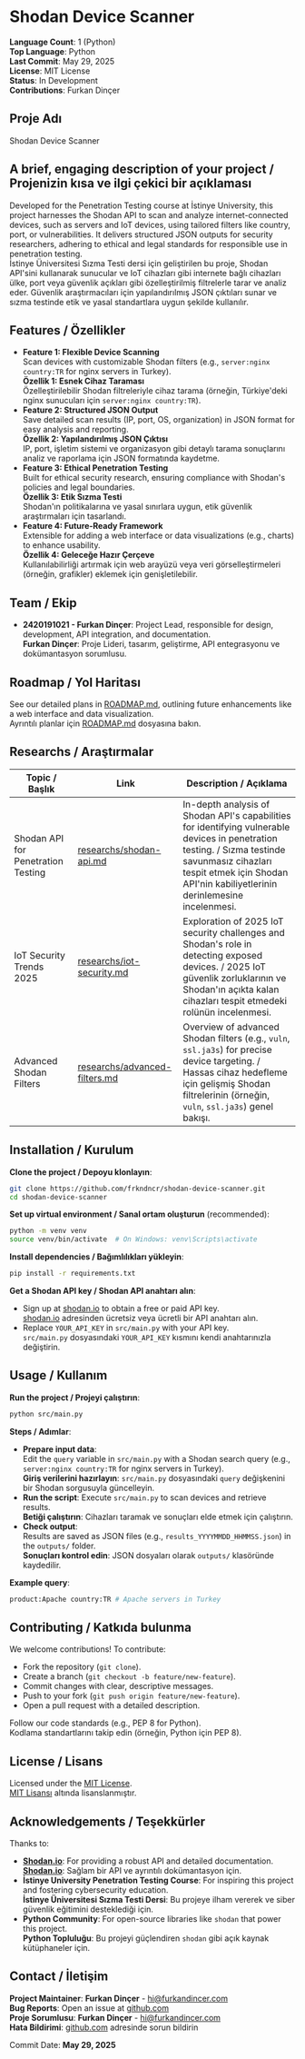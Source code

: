 # Shodan Device Scanner

**Language Count**: 1 (Python)  
**Top Language**: Python  
**Last Commit**: May 29, 2025  
**License**: MIT License  
**Status**: In Development  
**Contributions**: Furkan Dinçer

## Proje Adı
Shodan Device Scanner

## A brief, engaging description of your project / Projenizin kısa ve ilgi çekici bir açıklaması
Developed for the Penetration Testing course at İstinye University, this project harnesses the Shodan API to scan and analyze internet-connected devices, such as servers and IoT devices, using tailored filters like country, port, or vulnerabilities. It delivers structured JSON outputs for security researchers, adhering to ethical and legal standards for responsible use in penetration testing.  
İstinye Üniversitesi Sızma Testi dersi için geliştirilen bu proje, Shodan API'sini kullanarak sunucular ve IoT cihazları gibi internete bağlı cihazları ülke, port veya güvenlik açıkları gibi özelleştirilmiş filtrelerle tarar ve analiz eder. Güvenlik araştırmacıları için yapılandırılmış JSON çıktıları sunar ve sızma testinde etik ve yasal standartlara uygun şekilde kullanılır.

## Features / Özellikler
- **Feature 1: Flexible Device Scanning**  
  Scan devices with customizable Shodan filters (e.g., `server:nginx country:TR` for nginx servers in Turkey).  
  **Özellik 1: Esnek Cihaz Taraması**  
  Özelleştirilebilir Shodan filtreleriyle cihaz tarama (örneğin, Türkiye'deki nginx sunucuları için `server:nginx country:TR`).  
- **Feature 2: Structured JSON Output**  
  Save detailed scan results (IP, port, OS, organization) in JSON format for easy analysis and reporting.  
  **Özellik 2: Yapılandırılmış JSON Çıktısı**  
  IP, port, işletim sistemi ve organizasyon gibi detaylı tarama sonuçlarını analiz ve raporlama için JSON formatında kaydetme.  
- **Feature 3: Ethical Penetration Testing**  
  Built for ethical security research, ensuring compliance with Shodan's policies and legal boundaries.  
  **Özellik 3: Etik Sızma Testi**  
  Shodan'ın politikalarına ve yasal sınırlara uygun, etik güvenlik araştırmaları için tasarlandı.  
- **Feature 4: Future-Ready Framework**  
  Extensible for adding a web interface or data visualizations (e.g., charts) to enhance usability.  
  **Özellik 4: Geleceğe Hazır Çerçeve**  
  Kullanılabilirliği artırmak için web arayüzü veya veri görselleştirmeleri (örneğin, grafikler) eklemek için genişletilebilir.  

## Team / Ekip
- **2420191021 - Furkan Dinçer**: Project Lead, responsible for design, development, API integration, and documentation.  
  **Furkan Dinçer**: Proje Lideri, tasarım, geliştirme, API entegrasyonu ve dokümantasyon sorumlusu.  

## Roadmap / Yol Haritası
See our detailed plans in [ROADMAP.md](ROADMAP.md), outlining future enhancements like a web interface and data visualization.  
Ayrıntılı planlar için [ROADMAP.md](ROADMAP.md) dosyasına bakın.

## Researchs / Araştırmalar
| Topic / Başlık | Link | Description / Açıklama |
|----------------|---------------|-----------------------|
| Shodan API for Penetration Testing | [researchs/shodan-api.md](researchs/shodan-api.md) | In-depth analysis of Shodan API's capabilities for identifying vulnerable devices in penetration testing. / Sızma testinde savunmasız cihazları tespit etmek için Shodan API'nin kabiliyetlerinin derinlemesine incelenmesi. |
| IoT Security Trends 2025 | [researchs/iot-security.md](researchs/iot-security.md) | Exploration of 2025 IoT security challenges and Shodan's role in detecting exposed devices. / 2025 IoT güvenlik zorluklarının ve Shodan'ın açıkta kalan cihazları tespit etmedeki rolünün incelenmesi. |
| Advanced Shodan Filters | [researchs/advanced-filters.md](researchs/advanced-filters.md) | Overview of advanced Shodan filters (e.g., `vuln`, `ssl.ja3s`) for precise device targeting. / Hassas cihaz hedefleme için gelişmiş Shodan filtrelerinin (örneğin, `vuln`, `ssl.ja3s`) genel bakışı. |

## Installation / Kurulum
**Clone the project / Depoyu klonlayın**:
```bash
git clone https://github.com/frkndncr/shodan-device-scanner.git
cd shodan-device-scanner
```

**Set up virtual environment / Sanal ortam oluşturun** (recommended):
```bash
python -m venv venv
source venv/bin/activate  # On Windows: venv\Scripts\activate
```

**Install dependencies / Bağımlılıkları yükleyin**:
```bash
pip install -r requirements.txt
```

**Get a Shodan API key / Shodan API anahtarı alın**:
- Sign up at [shodan.io](https://www.shodan.io) to obtain a free or paid API key.  
  [shodan.io](https://www.shodan.io/) adresinden ücretsiz veya ücretli bir API anahtarı alın.  
- Replace `YOUR_API_KEY` in `src/main.py` with your API key.  
  `src/main.py` dosyasındaki `YOUR_API_KEY` kısmını kendi anahtarınızla değiştirin.  

## Usage / Kullanım
**Run the project / Projeyi çalıştırın**:
```bash
python src/main.py
```

**Steps / Adımlar**:
- **Prepare input data**:  
  Edit the `query` variable in `src/main.py` with a Shodan search query (e.g., `server:nginx country:TR` for nginx servers in Turkey).  
  **Giriş verilerini hazırlayın**: `src/main.py` dosyasındaki `query` değişkenini bir Shodan sorgusuyla güncelleyin.  
- **Run the script**: Execute `src/main.py` to scan devices and retrieve results.  
  **Betiği çalıştırın**: Cihazları taramak ve sonuçları elde etmek için çalıştırın.  
- **Check output**:  
  Results are saved as JSON files (e.g., `results_YYYYMMDD_HHMMSS.json`) in the `outputs/` folder.  
  **Sonuçları kontrol edin**: JSON dosyaları olarak `outputs/` klasöründe kaydedilir.  

**Example query**:
```bash
product:Apache country:TR # Apache servers in Turkey
```

## Contributing / Katkıda bulunma
We welcome contributions! To contribute:
- Fork the repository (`git clone`).  
- Create a branch (`git checkout -b feature/new-feature`).  
- Commit changes with clear, descriptive messages.  
- Push to your fork (`git push origin feature/new-feature`).  
- Open a pull request with a detailed description.  

Follow our code standards (e.g., PEP 8 for Python).  
Kodlama standartlarını takip edin (örneğin, Python için PEP 8).  

## License / Lisans
Licensed under the [MIT License](LICENSE).  
[MIT Lisansı](LICENSE) altında lisanslanmıştır.  

## Acknowledgements / Teşekkürler
Thanks to:
- **[Shodan.io](https://shodan.io)**: For providing a robust API and detailed documentation.  
  **[Shodan.io](https://shodan.io)**: Sağlam bir API ve ayrıntılı dokümantasyon için.  
- **İstinye University Penetration Testing Course**: For inspiring this project and fostering cybersecurity education.  
  **İstinye Üniversitesi Sızma Testi Dersi**: Bu projeye ilham vererek ve siber güvenlik eğitimini desteklediği için.  
- **Python Community**: For open-source libraries like `shodan` that power this project.  
  **Python Topluluğu**: Bu projeyi güçlendiren `shodan` gibi açık kaynak kütüphaneler için.  

## Contact / İletişim  
**Project Maintainer**: **Furkan Dinçer** - [hi@furkandincer.com](mailto:hi@furkandincer.com)  
**Bug Reports**: Open an issue at [github.com](https://github.com/frkndncr/shodan-device-scanner.git/issues)  
**Proje Sorumlusu**: **Furkan Dinçer** - [hi@furkandincer.com](mailto:hi@furkandincer.com)  
**Hata Bildirimi**: [github.com](https://github.com/frkndncr/shodan-device-scanner.git/issues) adresinde sorun bildirin  

Commit Date: **May 29, 2025**
